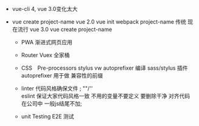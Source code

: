 - vue-cli 4, vue 3.0变化太大

- vue create project-name
    vue 2.0  vue init webpack project-name 传统 现在流行
    vue 3.0  vue create project-name
    - PWA 渐进式网页应用
    - Router Vuex 全家桶
    - CSS　Pre-processors stylus vw autoprefixer
        编译 sass/stylus 插件 autoprefixer 用于做 兼容性的前缀
        
    - linter 代码风格确保文件 ;  ""/''  
        eslint 保证大家代码风格一致
        不用的变量不要定义 要删除干净
        对齐代码
        在公司中 一般js结尾不加;
    - unit Testing  E2E  测试